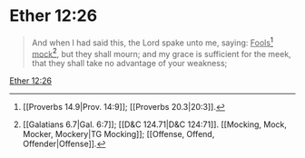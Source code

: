 # Ether 12:26

> And when I had said this, the Lord spake unto me, saying: <u>Fools</u>[^a] <u>mock</u>[^b], but they shall mourn; and my grace is sufficient for the meek, that they shall take no advantage of your weakness;

[Ether 12:26](https://www.churchofjesuschrist.org/study/scriptures/bofm/ether/12?lang=eng&id=p26#p26)


[^a]: [[Proverbs 14.9|Prov. 14:9]]; [[Proverbs 20.3|20:3]].  
[^b]: [[Galatians 6.7|Gal. 6:7]]; [[D&C 124.71|D&C 124:71]]. [[Mocking, Mock, Mocker, Mockery|TG Mocking]]; [[Offense, Offend, Offender|Offense]].  

